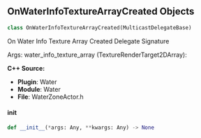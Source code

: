 ## OnWaterInfoTextureArrayCreated Objects

```python
class OnWaterInfoTextureArrayCreated(MulticastDelegateBase)
```

On Water Info Texture Array Created  Delegate Signature

Args:
    water_info_texture_array (TextureRenderTarget2DArray):

**C++ Source:**

- **Plugin**: Water
- **Module**: Water
- **File**: WaterZoneActor.h

<a id="unreal.OnWaterInfoTextureArrayCreated.__init__"></a>

#### __init__

```python
def __init__(*args: Any, **kwargs: Any) -> None
```

<a id="unreal.OnWaterInfoTextureCreated"></a>